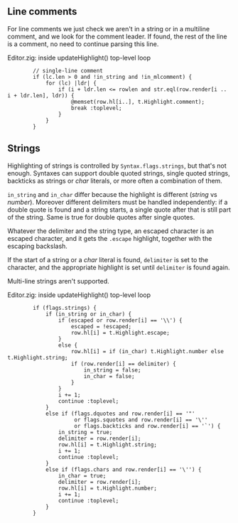 ## Line comments

For line comments we just check we aren't in a string or in a multiline
comment, and we look for the comment leader. If found, the rest of the line is
a comment, no need to continue parsing this line.

<div class="code-title">Editor.zig: inside updateHighlight() top-level loop</div>

```zig
        // single-line comment
        if (lc.len > 0 and !in_string and !in_mlcomment) {
            for (lc) |ldr| {
                if (i + ldr.len <= rowlen and str.eql(row.render[i .. i + ldr.len], ldr)) {
                    @memset(row.hl[i..], t.Highlight.comment);
                    break :toplevel;
                }
            }
        }
```

## Strings

Highlighting of strings is controlled by `Syntax.flags.strings`, but that's not
enough. Syntaxes can support double quoted strings, single quoted strings,
backticks as strings or _char_ literals, or more often a combination of them.

`in_string` and `in_char` differ because the highlight is different (_string_
vs _number_). Moreover different delimiters must be handled independently: if
a double quote is found and a string starts, a single quote after that is still
part of the string. Same is true for double quotes after single quotes.

Whatever the delimiter and the string type, an escaped character is an escaped
character, and it gets the `.escape` highlight, together with the escaping
backslash.

If the start of a string or a _char_ literal is found, `delimiter` is set to
the character, and the appropriate highlight is set until `delimiter` is found
again.

Multi-line strings aren't supported.

<div class="code-title">Editor.zig: inside updateHighlight() top-level loop</div>

```zig
        if (flags.strings) {
            if (in_string or in_char) {
                if (escaped or row.render[i] == '\\') {
                    escaped = !escaped;
                    row.hl[i] = t.Highlight.escape;
                }
                else {
                    row.hl[i] = if (in_char) t.Highlight.number else t.Highlight.string;
                    if (row.render[i] == delimiter) {
                        in_string = false;
                        in_char = false;
                    }
                }
                i += 1;
                continue :toplevel;
            }
            else if (flags.dquotes and row.render[i] == '"'
                     or flags.squotes and row.render[i] == '\''
                     or flags.backticks and row.render[i] == '`') {
                in_string = true;
                delimiter = row.render[i];
                row.hl[i] = t.Highlight.string;
                i += 1;
                continue :toplevel;
            }
            else if (flags.chars and row.render[i] == '\'') {
                in_char = true;
                delimiter = row.render[i];
                row.hl[i] = t.Highlight.number;
                i += 1;
                continue :toplevel;
            }
        }
```
